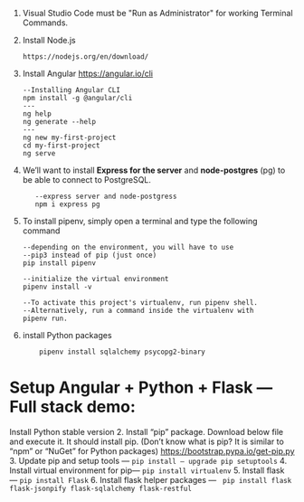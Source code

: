 1. Visual Studio Code must be "Run as Administrator" for working Terminal Commands.
2. Install Node.js
    ```
    https://nodejs.org/en/download/
    ```

3. Install Angular https://angular.io/cli 
    ```
    --Installing Angular CLI
    npm install -g @angular/cli
    ---
    ng help
    ng generate --help
    ---
    ng new my-first-project
    cd my-first-project
    ng serve

    ```
4. We’ll want to install **Express for the server** and **node-postgres** (pg) to be able to connect to PostgreSQL.
    ```
       --express server and node-postgress
       npm i express pg    
    ```
5. To install pipenv, simply open a terminal and type the following command

    ```
    --depending on the environment, you will have to use
    --pip3 instead of pip (just once)
    pip install pipenv

    --initialize the virtual environment
    pipenv install -v

    --To activate this project's virtualenv, run pipenv shell.
    --Alternatively, run a command inside the virtualenv with 
    pipenv run.   
    ``` 
  
6. install Python packages
    ```
        pipenv install sqlalchemy psycopg2-binary   
    ```
    
# Setup Angular + Python + Flask — Full stack demo:
Install Python stable version
2. Install “pip” package. Download below file and execute it. It should install pip. (Don’t know what is pip? It is similar to “npm” or “NuGet” for Python packages)
https://bootstrap.pypa.io/get-pip.py
3. Update pip and setup tools — `pip install — upgrade pip setuptools`
4. Install virtual environment for pip— `pip install virtualenv`
5. Install flask — `pip install Flask`
6. Install flask helper packages — ` pip install flask flask-jsonpify flask-sqlalchemy flask-restful`    
